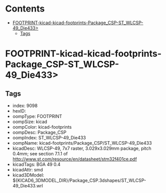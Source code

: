 



Contents
========

* [FOOTPRINT-kicad-kicad-footprints-Package_CSP-ST_WLCSP-49_Die433>](#footprint-kicad-kicad-footprints-package_csp-st_wlcsp-49_die433)
	* [Tags](#tags)

# FOOTPRINT-kicad-kicad-footprints-Package_CSP-ST_WLCSP-49_Die433>

## Tags

- index: 9098
- hexID: 
- oompType: FOOTPRINT
- oompSize: kicad
- oompColor: kicad-footprints
- oompDesc: Package_CSP
- oompIndex: ST_WLCSP-49_Die433
- oompName: kicad-footprints/Package_CSP/ST_WLCSP-49_Die433
- kicadDesc: WLCSP-49, 7x7 raster, 3.029x3.029mm package, pitch 0.4mm; see section 7.1.1 of http://www.st.com/resource/en/datasheet/stm32f401ce.pdf
- kicadTags: BGA 49 0.4
- kicadAttr: smd
- kicad3DModel: ${KICAD6_3DMODEL_DIR}/Package_CSP.3dshapes/ST_WLCSP-49_Die433.wrl
